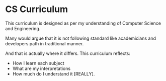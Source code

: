 # CS Curriculum

This curriculum is designed as per my understanding of Computer Science and Engineering.

Many would argue that it is not following standard like academicians and developers path in traditional manner. 

And that is actually where it differs. This curriculum reflects:

- How I learn each subject
- What are my interpretations
- How much do I understand it [REALLY].
